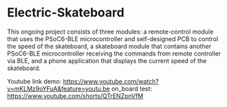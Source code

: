 # Electric-Skateboard
This ongoing project consists of three modules: a remote-control module that uses the PSoC6-BLE microcontroller and self-designed PCB to control the speed of the skateboard, a skateboard module that contains another PSoC6-BLE microcontroller receiving the commands from remote controller via BLE, and a phone application that displays the current speed of the skateboard.

Youtube link
demo: https://www.youtube.com/watch?v=mKLMz9oYFuA&feature=youtu.be
on_board test: https://www.youtube.com/shorts/QTrENZpnVfM
